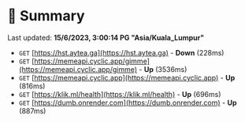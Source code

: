 # 📖 Summary
Last updated: **15/6/2023, 3:00:14 PG "Asia/Kuala_Lumpur"**

- `GET` [https://hst.aytea.ga](https://hst.aytea.ga) - **Down** (228ms)
- `GET` [https://memeapi.cyclic.app/gimme](https://memeapi.cyclic.app/gimme) - **Up** (3536ms)
- `GET` [https://memeapi.cyclic.app](https://memeapi.cyclic.app) - **Up** (816ms)
- `GET` [https://klik.ml/health](https://klik.ml/health) - **Up** (696ms)
- `GET` [https://dumb.onrender.com](https://dumb.onrender.com) - **Up** (887ms)
